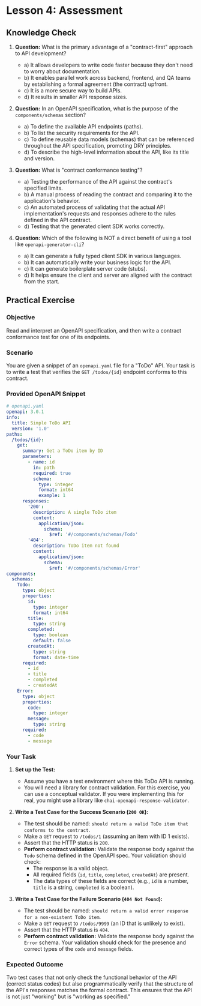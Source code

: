 # Lesson 4: Assessment

## Knowledge Check

1.  **Question:** What is the primary advantage of a "contract-first" approach to API development?
    -   a) It allows developers to write code faster because they don't need to worry about documentation.
    -   b) It enables parallel work across backend, frontend, and QA teams by establishing a formal agreement (the contract) upfront.
    -   c) It is a more secure way to build APIs.
    -   d) It results in smaller API response sizes.

2.  **Question:** In an OpenAPI specification, what is the purpose of the `components/schemas` section?
    -   a) To define the available API endpoints (paths).
    -   b) To list the security requirements for the API.
    -   c) To define reusable data models (schemas) that can be referenced throughout the API specification, promoting DRY principles.
    -   d) To describe the high-level information about the API, like its title and version.

3.  **Question:** What is "contract conformance testing"?
    -   a) Testing the performance of the API against the contract's specified limits.
    -   b) A manual process of reading the contract and comparing it to the application's behavior.
    -   c) An automated process of validating that the actual API implementation's requests and responses adhere to the rules defined in the API contract.
    -   d) Testing that the generated client SDK works correctly.

4.  **Question:** Which of the following is NOT a direct benefit of using a tool like `openapi-generator-cli`?
    -   a) It can generate a fully typed client SDK in various languages.
    -   b) It can automatically write your business logic for the API.
    -   c) It can generate boilerplate server code (stubs).
    -   d) It helps ensure the client and server are aligned with the contract from the start.

## Practical Exercise

### Objective

Read and interpret an OpenAPI specification, and then write a contract conformance test for one of its endpoints.

### Scenario

You are given a snippet of an `openapi.yaml` file for a "ToDo" API. Your task is to write a test that verifies the `GET /todos/{id}` endpoint conforms to this contract.

### Provided OpenAPI Snippet

```yaml
# openapi.yaml
openapi: 3.0.1
info:
  title: Simple ToDo API
  version: '1.0'
paths:
  /todos/{id}:
    get:
      summary: Get a ToDo item by ID
      parameters:
        - name: id
          in: path
          required: true
          schema:
            type: integer
            format: int64
            example: 1
      responses:
        '200':
          description: A single ToDo item
          content:
            application/json:
              schema:
                $ref: '#/components/schemas/Todo'
        '404':
          description: ToDo item not found
          content:
            application/json:
              schema:
                $ref: '#/components/schemas/Error'
components:
  schemas:
    Todo:
      type: object
      properties:
        id:
          type: integer
          format: int64
        title:
          type: string
        completed:
          type: boolean
          default: false
        createdAt:
          type: string
          format: date-time
      required:
        - id
        - title
        - completed
        - createdAt
    Error:
      type: object
      properties:
        code:
          type: integer
        message:
          type: string
      required:
        - code
        - message
```

### Your Task

1.  **Set up the Test:**
    -   Assume you have a test environment where this ToDo API is running.
    -   You will need a library for contract validation. For this exercise, you can use a conceptual validator. If you were implementing this for real, you might use a library like `chai-openapi-response-validator`.

2.  **Write a Test Case for the Success Scenario (`200 OK`):**
    -   The test should be named: `should return a valid ToDo item that conforms to the contract`.
    -   Make a `GET` request to `/todos/1` (assuming an item with ID 1 exists).
    -   Assert that the HTTP status is `200`.
    -   **Perform contract validation:** Validate the response body against the `Todo` schema defined in the OpenAPI spec. Your validation should check:
        -   The response is a valid object.
        -   All required fields (`id`, `title`, `completed`, `createdAt`) are present.
        -   The data types of these fields are correct (e.g., `id` is a number, `title` is a string, `completed` is a boolean).

3.  **Write a Test Case for the Failure Scenario (`404 Not Found`):**
    -   The test should be named: `should return a valid error response for a non-existent ToDo item`.
    -   Make a `GET` request to `/todos/9999` (an ID that is unlikely to exist).
    -   Assert that the HTTP status is `404`.
    -   **Perform contract validation:** Validate the response body against the `Error` schema. Your validation should check for the presence and correct types of the `code` and `message` fields.

### Expected Outcome

Two test cases that not only check the functional behavior of the API (correct status codes) but also programmatically verify that the structure of the API's responses matches the formal contract. This ensures that the API is not just "working" but is "working as specified."